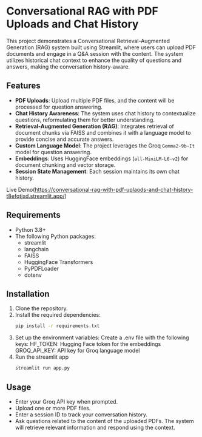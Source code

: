 # Conversational RAG with PDF Uploads and Chat History

This project demonstrates a Conversational Retrieval-Augmented Generation (RAG) system built using Streamlit, where users can upload PDF documents and engage in a Q&A session with the content. The system utilizes historical chat context to enhance the quality of questions and answers, making the conversation history-aware.

## Features
- **PDF Uploads**: Upload multiple PDF files, and the content will be processed for question answering.
- **Chat History Awareness**: The system uses chat history to contextualize questions, reformulating them for better understanding.
- **Retrieval-Augmented Generation (RAG)**: Integrates retrieval of document chunks via FAISS and combines it with a language model to provide concise and accurate answers.
- **Custom Language Model**: The project leverages the Groq `Gemma2-9b-It` model for question answering.
- **Embeddings**: Uses HuggingFace embeddings (`all-MiniLM-L6-v2`) for document chunking and vector storage.
- **Session State Management**: Each session maintains its own chat history.

Live Demo(https://conversational-rag-with-pdf-uplaods-and-chat-history-t8efqtjxd.streamlit.app/)

## Requirements
- Python 3.8+
- The following Python packages:
  - streamlit
  - langchain
  - FAISS
  - HuggingFace Transformers
  - PyPDFLoader
  - dotenv

## Installation
1. Clone the repository.
2. Install the required dependencies:
   ```bash
   pip install -r requirements.txt
3. Set up the environment variables:
    Create a .env file with the following keys:
    HF_TOKEN: Hugging Face token for the embeddings
    GROQ_API_KEY: API key for Groq language model
4. Run the streamlit app
   ```bash
   streamlit run app.py

## Usage
- Enter your Groq API key when prompted.
- Upload one or more PDF files.
- Enter a session ID to track your conversation history.
- Ask questions related to the content of the uploaded PDFs. The system will retrieve relevant information and respond using the context.

